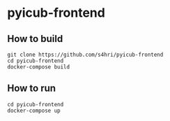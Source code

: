 # pyicub-frontend

## How to build

```
git clone https://github.com/s4hri/pyicub-frontend
cd pyicub-frontend
docker-compose build
```

## How to run

```
cd pyicub-frontend
docker-compose up
```
